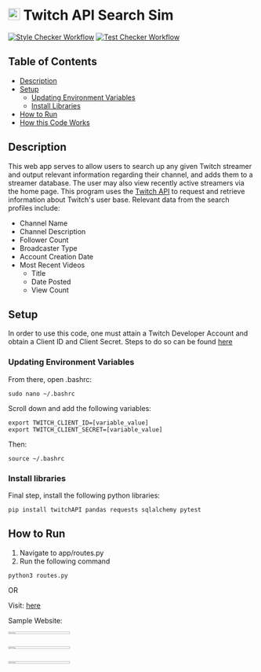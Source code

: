 # <img src="https://upload.wikimedia.org/wikipedia/commons/d/d3/Twitch_Glitch_Logo_Purple.svg" alt="Twitch Icon" width="24"> Twitch API Search Sim
[![Style Checker Workflow](https://github.com/pablo-cs/twitch-api-run/actions/workflows/style.yaml/badge.svg)](https://github.com/pablo-cs/twitch-api-run/actions/workflows/style.yaml)
[![Test Checker Workflow](https://github.com/pablo-cs/twitch-api-run/actions/workflows/tests.yaml/badge.svg)](https://github.com/pablo-cs/twitch-api-run/actions/workflows/tests.yaml)

## Table of Contents
- [Description](#description)
- [Setup](#setup)
  - [Updating Environment Variables](#updating-environment-variables)
  - [Install Libraries](#install-libraries)
- [How to Run](#how-to-run)
- [How this Code Works](#how-this-code-works)

## Description

This web app serves to allow users to search up any given Twitch streamer and
output relevant information regarding their channel, and adds them to a
streamer database. The user may also view recently active streamers via the home page.
This program uses the [Twitch API](https://dev.twitch.tv/docs/api/) to request and retrieve information about Twitch's
user base.
Relevant data from the search profiles include:
* Channel Name
* Channel Description
* Follower Count
* Broadcaster Type
* Account Creation Date
* Most Recent Videos
  * Title
  * Date Posted
  * View Count


## Setup

In order to use this code, one must attain a Twitch Developer Account and obtain a Client ID and Client Secret.
Steps to do so can be found [here](https://dev.twitch.tv/docs/api/get-started/)

### Updating Environment Variables
From there, open .bashrc:


```
sudo nano ~/.bashrc
```

Scroll down and add the following variables:

```
export TWITCH_CLIENT_ID=[variable_value]
export TWITCH_CLIENT_SECRET=[variable_value]
```

Then:

```
source ~/.bashrc
```

### Install libraries
Final step, install the following python libraries:
```
pip install twitchAPI pandas requests sqlalchemy pytest
```

## How to Run

1. Navigate to app/routes.py
2. Run the following command

```
python3 routes.py
```
OR

Visit: [here](http://pcrisostomosuarez.pythonanywhere.com/)

Sample Website:
<div style="display: grid; grid-template-row: repeat(3, 1fr); grid-gap: 10px;">
  <img src="https://github.com/pablo-cs/twitch-api-run/assets/78839198/d67bca39-5812-4576-9e69-0d380e9fa788" style="display: block; max-width: 100%; height: auto;" width="50%" height="50%">
  <img src="https://github.com/pablo-cs/twitch-api-run/assets/78839198/e475eebf-e44f-4817-a4ef-88adc9323dd7" style="display: block; max-width: 100%; height: auto;" width="50%" height="50%">
  <img src="https://github.com/pablo-cs/twitch-api-run/assets/78839198/019120e6-914e-41c3-a1de-8e61ad9463e4" style="display: block; max-width: 100%; height: auto;" width="50%" height="50%">
 </div>
